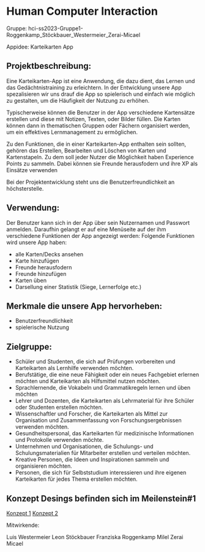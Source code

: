 
# Human Computer Interaction 
Gruppe: hci-ss2023-Gruppe1-Roggenkamp_Stöckbauer_Westermeier_Zerai-Micael

Appidee: Karteikarten App

## Projektbeschreibung: 

Eine Karteikarten-App ist eine Anwendung, die dazu dient, das Lernen und das Gedächtnistraining zu erleichtern. In der Entwicklung unsere App spezalisieren wir uns drauf die App so spielerisch und einfach wie möglich zu gestalten, um die Häufigkeit der Nutzung zu erhöhen.

Typischerweise können die Benutzer in der App verschiedene Kartensätze erstellen und diese mit Notizen, Texten, oder Bilder füllen. Die Karten können dann in thematischen Gruppen oder Fächern organisiert werden, um ein effektives Lernmanagement zu ermöglichen.

Zu den Funktionen, die in einer Karteikarten-App enthalten sein sollten, gehören das Erstellen, Bearbeiten und Löschen von Karten und Kartenstapeln. Zu dem soll jeder Nutzer die Möglichkeit haben Experience Points zu sammeln. Dabei können sie Freunde herausfodern und ihre XP als Einsätze verwenden

Bei der Projektentwicklung steht uns die Benutzerfreundlichkeit an höchsterstelle.

## Verwendung: 

Der Benutzer kann sich in der App über sein Nutzernamen und Passwort anmelden. 
Daraufhin gelangt er auf eine Menüseite auf der ihm verschiedene Funktionen der App angezeigt werden: 
Folgende Funktionen wird unsere App haben: 
- alle Karten/Decks ansehen
- Karte hinzufügen
- Freunde herausfodern 
- Freunde hinzufügen
- Karten üben
- Darsellung einer Statistik (Siege, Lernerfolge etc.)


## Merkmale die unsere App hervorheben: 

- Benutzerfreundlichkeit
- spielerische Nutzung


## Zielgruppe: 
- Schüler und Studenten, die sich auf Prüfungen vorbereiten und Karteikarten als Lernhilfe verwenden möchten.
- Berufstätige, die eine neue Fähigkeit oder ein neues Fachgebiet erlernen möchten und Karteikarten als Hilfsmittel nutzen möchten.
- Sprachlernende, die Vokabeln und Grammatikregeln lernen und üben möchten
- Lehrer und Dozenten, die Karteikarten als Lehrmaterial für ihre Schüler oder Studenten erstellen möchten.
- Wissenschaftler und Forscher, die Karteikarten als Mittel zur Organisation und Zusammenfassung von Forschungsergebnissen verwenden 	  möchten.
- Gesundheitspersonal, das Karteikarten für medizinische Informationen und Protokolle verwenden möchte.
- Unternehmen und Organisationen, die Schulungs- und Schulungsmaterialien für Mitarbeiter erstellen und verteilen möchten.
- Kreative Personen, die Ideen und Inspirationen sammeln und organisieren möchten.
- Personen, die sich für Selbststudium interessieren und ihre eigenen Karteikarten für jedes Thema erstellen möchten.


## Konzept Desings befinden sich im Meilenstein#1
[Konzept 1](https://code.fbi.h-da.de/hci_ss2023_parent/hci-ss2023/hci-ss2023-Gruppe1-Roggenkamp_Stockbauer_Westermeier_Zerai-Micael/-/blob/8d35b78034d0eacee0502e79c9e4c08384225a05/Meilenstein%20%231/2023-04-27-DesignLeon.pdf)
[Konzept 2](https://code.fbi.h-da.de/hci_ss2023_parent/hci-ss2023/hci-ss2023-Gruppe1-Roggenkamp_Stockbauer_Westermeier_Zerai-Micael/-/blob/main/Meilenstein%20/AnkiMingle.pdf)

Mitwirkende: 

Luis Westermeier
Leon Stöckbauer
Franziska Roggenkamp
Milel Zerai Micael 
